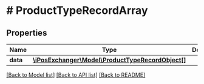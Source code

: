# # ProductTypeRecordArray

## Properties

Name | Type | Description | Notes
------------ | ------------- | ------------- | -------------
**data** | [**\iPosExchanger\Model\ProductTypeRecordObject[]**](ProductTypeRecordObject.md) |  | [optional]

[[Back to Model list]](../../README.md#models) [[Back to API list]](../../README.md#endpoints) [[Back to README]](../../README.md)
